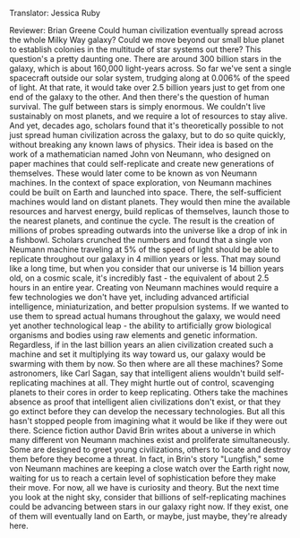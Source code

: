 

Translator: Jessica Ruby

Reviewer: Brian Greene
Could human civilization eventually spread
across the whole Milky Way galaxy?
Could we move beyond 
our small blue planet
to establish colonies in the multitude
of star systems out there?
This question&#39;s a pretty daunting one.
There are around 300 billion stars
in the galaxy,
which is about 160,000 light-years across.
So far we&#39;ve sent a single spacecraft
outside our solar system,
trudging along at 0.006% of 
the speed of light.
At that rate, it would take over 
2.5 billion years
just to get from one end of the galaxy
to the other.
And then there&#39;s the question 
of human survival.
The gulf between stars is simply enormous.
We couldn&#39;t live sustainably 
on most planets,
and we require a lot of resources
to stay alive.
And yet, decades ago, scholars found
that it&#39;s theoretically possible
to not just spread human civilization
across the galaxy,
but to do so quite quickly,
without breaking any known 
laws of physics.
Their idea is based on the work
of a mathematician named John von Neumann,
who designed on paper machines 
that could self-replicate
and create new generations of themselves.
These would later come to be known
as von Neumann machines.
In the context of space exploration,
von Neumann machines could be
built on Earth
and launched into space.
There, the self-sufficient machines
would land on distant planets.
They would then mine the available
resources and harvest energy,
build replicas of themselves,
launch those to the nearest planets,
and continue the cycle.
The result is the creation 
of millions of probes
spreading outwards into the universe
like a drop of ink in a fishbowl.
Scholars crunched the numbers and found
that a single von Neumann machine
traveling at 5% of the speed of light
should be able to replicate throughout
our galaxy in 4 million years or less.
That may sound like a long time,
but when you consider that our universe
is 14 billion years old,
on a cosmic scale, it&#39;s incredibly fast -
the equivalent of about 2.5 hours
in an entire year.
Creating von Neumann machines
would require a few technologies
we don&#39;t have yet,
including advanced 
artificial intelligence,
miniaturization,
and better propulsion systems.
If we wanted to use them to spread actual
humans throughout the galaxy,
we would need 
yet another technological leap -
the ability to artificially 
grow biological organisms and bodies
using raw elements 
and genetic information.
Regardless, if in the last billion years
an alien civilization 
created such a machine
and set it multiplying its way toward us,
our galaxy would be 
swarming with them by now.
So then where are all these machines?
Some astronomers, like Carl Sagan,
say that intelligent aliens wouldn&#39;t
build self-replicating machines at all.
They might hurtle out of control,
scavenging planets to their cores
in order to keep replicating.
Others take the machines absence as proof
that intelligent alien civilizations 
don&#39;t exist,
or that they go extinct before they can
develop the necessary technologies.
But all this hasn&#39;t stopped people from
imagining what it would be like
if they were out there.
Science fiction author David Brin
writes about a universe in which
many different von Neumann machines exist
and proliferate simultaneously.
Some are designed 
to greet young civilizations,
others to locate and destroy them
before they become a threat.
In fact, in Brin&#39;s story &quot;Lungfish,&quot;
some von Neumann machines are keeping
a close watch over the Earth right now,
waiting for us to reach a certain level
of sophistication
before they make their move.
For now, all we have is curiosity 
and theory.
But the next time 
you look at the night sky,
consider that billions of
self-replicating machines
could be advancing between stars
in our galaxy right now.
If they exist, one of them will eventually
land on Earth,
or maybe, just maybe,
they&#39;re already here.

